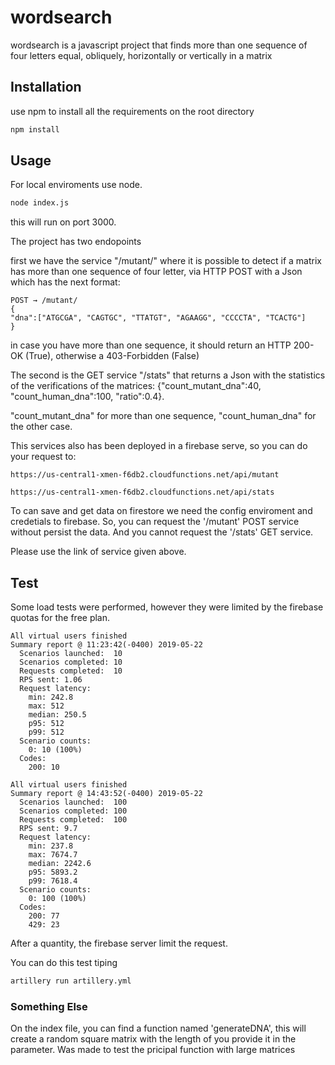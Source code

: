# wordsearch

wordsearch is a javascript project that finds more than one sequence of four letters
equal, obliquely, horizontally or vertically in a matrix

## Installation

use npm to install all the requirements on the root directory

```bash
npm install 
```

## Usage

For local enviroments use node.

```bash
node index.js
```
this will run on port 3000.

The project has two endopoints

first we have the service "/mutant/" where it is possible to detect if a matrix 
has more than one sequence of four letter, via HTTP POST with a Json which has the
next format:

```
POST → /mutant/
{
"dna":["ATGCGA", "CAGTGC", "TTATGT", "AGAAGG", "CCCCTA", "TCACTG"]
}
```

in case you have more than one sequence, it should return an HTTP 200-OK (True), otherwise a
403-Forbidden (False)

The second is the GET service "/stats" that returns a Json with the statistics of the verifications of the matrices: {"count_mutant_dna":40, "count_human_dna":100, "ratio":0.4}.

"count_mutant_dna" for more than one sequence, "count_human_dna" for the other case.

This services also has been deployed in a firebase serve, so you can do your request to:
```
https://us-central1-xmen-f6db2.cloudfunctions.net/api/mutant

https://us-central1-xmen-f6db2.cloudfunctions.net/api/stats
```

To can save and get data on firestore we need the config enviroment and credetials to firebase. So, you can request the '/mutant' POST service without persist the data. And you cannot request the '/stats' GET service.

Please use the link of service given above.

## Test

Some load tests were performed, however they were limited by the firebase quotas for the free plan.

```
All virtual users finished
Summary report @ 11:23:42(-0400) 2019-05-22
  Scenarios launched:  10
  Scenarios completed: 10
  Requests completed:  10
  RPS sent: 1.06
  Request latency:
    min: 242.8
    max: 512
    median: 250.5
    p95: 512
    p99: 512
  Scenario counts:
    0: 10 (100%)
  Codes:
    200: 10

All virtual users finished
Summary report @ 14:43:52(-0400) 2019-05-22
  Scenarios launched:  100
  Scenarios completed: 100
  Requests completed:  100
  RPS sent: 9.7
  Request latency:
    min: 237.8
    max: 7674.7
    median: 2242.6
    p95: 5893.2
    p99: 7618.4
  Scenario counts:
    0: 100 (100%)
  Codes:
    200: 77
    429: 23
```

After a quantity, the firebase server limit the request.

You can do this test tiping
```bash
artillery run artillery.yml
```


### Something Else

On the index file, you can find a function named 'generateDNA', this will create a random square matrix 
with the length of you provide it in the parameter. Was made to test the pricipal function with large matrices



